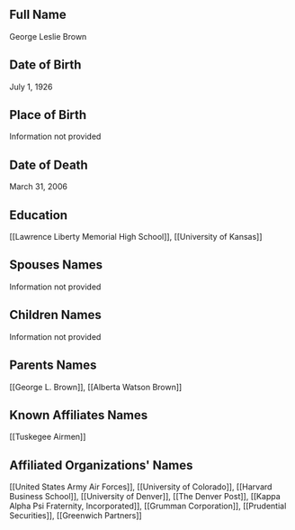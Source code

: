 ## Full Name
George Leslie Brown

## Date of Birth
July 1, 1926

## Place of Birth
Information not provided

## Date of Death
March 31, 2006

## Education
[[Lawrence Liberty Memorial High School]], [[University of Kansas]]

## Spouses Names
Information not provided

## Children Names
Information not provided

## Parents Names
[[George L. Brown]], [[Alberta Watson Brown]]

## Known Affiliates Names
 [[Tuskegee Airmen]]

## Affiliated Organizations' Names
 [[United States Army Air Forces]], [[University of Colorado]], [[Harvard Business School]], [[University of Denver]], [[The Denver Post]], [[Kappa Alpha Psi Fraternity, Incorporated]], [[Grumman Corporation]], [[Prudential Securities]], [[Greenwich Partners]]

